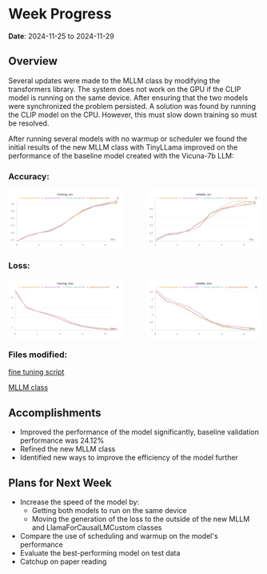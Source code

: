 # Week Progress

**Date**: 2024-11-25 to 2024-11-29

## Overview
Several updates were made to the MLLM class by modifying the transformers library. The system does not work on the GPU if the CLIP model is running on the same device. After ensuring that the two models were synchronized the problem persisted. A solution was found by running the CLIP model on the CPU. However, this must slow down training so must be resolved.

After running several models with no warmup or scheduler we found the initial results of the new MLLM class with TinyLLama improved on the performance of the baseline model created with the Vicuna-7b LLM:

### Accuracy:
<div style="display: flex; justify-content: space-between; align-items: center; flex-wrap: wrap; gap: 10px;">
  <img src="Images/W&B%20Chart%2029_11_2024,%2011_42_03.png" alt="Image 1" style="flex: 1; max-width: 45%; height: auto;">
  <img src="Images/W&B%20Chart%2029_11_2024,%2011_42_08.png" alt="Image 2" style="flex: 1; max-width: 45%; height: auto;">
</div>

### Loss:
<div style="display: flex; justify-content: space-between; align-items: center; flex-wrap: wrap; gap: 10px;">
  <img src="Images/W&B%20Chart%2029_11_2024,%2011_41_44.png" alt="Image 1" style="flex: 1; max-width: 45%; height: auto;">
  <img src="Images/W&B%20Chart%2029_11_2024,%2011_41_58.png" alt="Image 2" style="flex: 1; max-width: 45%; height: auto;">
</div>

### Files modified:

[fine tuning script](https://github.com/sc20gb/MSc_Code/blob/main/fine_tune_with_gen.py)

[MLLM class](https://github.com/sc20gb/MSc_Code/blob/main/Model_Defs%2Fconnector_LLM_with_gen.py)

## Accomplishments

- Improved the performance of the model significantly, baseline validation performance was 24.12%
- Refined the new MLLM class
- Identified new ways to improve the efficiency of the model further

## Plans for Next Week

- Increase the speed of the model by:
    - Getting both models to run on the same device
    - Moving the generation of the loss to the outside of the new MLLM and LlamaForCausalLMCustom classes
- Compare the use of scheduling and warmup on the model's performance 
- Evaluate the best-performing model on test data
- Catchup on paper reading

